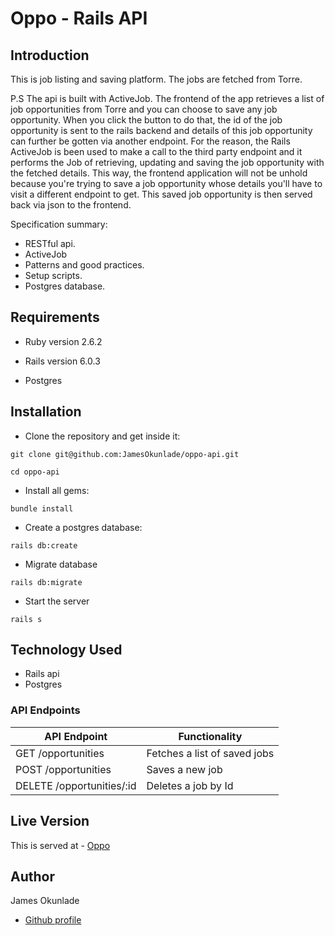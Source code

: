 # Oppo -  Rails API

## Introduction

This is job listing and saving platform. The jobs are fetched from Torre.

P.S The api is built with ActiveJob. The frontend of the app retrieves a list of job opportunities from Torre and you can choose to save any job opportunity. When you click the button to do that, the id of the job opportunity is sent to the rails backend and details of this job opportunity can further be gotten via another endpoint. For the reason, the Rails ActiveJob is been used to make a call to the third party endpoint and it performs the Job of retrieving, updating and saving the job opportunity with the fetched details. This way, the frontend application will not be unhold because you're trying to save a job opportunity whose details you'll have to visit a different endpoint to get. This saved job opportunity is then served back via json to the frontend.

Specification summary:

- RESTful api.
- ActiveJob
- Patterns and good practices.
- Setup scripts.
- Postgres database.

## Requirements

- Ruby version 2.6.2

- Rails version 6.0.3

- Postgres

## Installation

- Clone the repository and get inside it:

```
git clone git@github.com:JamesOkunlade/oppo-api.git

cd oppo-api
```

- Install all gems:

```
bundle install
```

- Create a postgres database:

```
rails db:create
```

- Migrate database

```
rails db:migrate
```

- Start the server

```
rails s
```

## Technology Used

- Rails api
- Postgres

### API Endpoints

| API Endpoint                      | Functionality                           |
| ----------------------------------| --------------------------------------- |
| GET /opportunities     | Fetches a list of saved jobs   |
| POST /opportunities  | Saves a new job   |
| DELETE /opportunities/:id     | Deletes a job by Id   |

## Live Version

This is served at - 
[Oppo](https://obscure-castle-68155.herokuapp.com/opportunities)


## Author

James Okunlade

- [Github profile](https://github.com/JamesOkunlade)